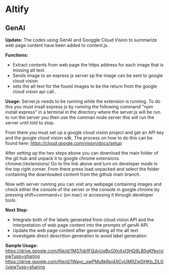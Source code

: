 # Altify

## GenAI 

**Update:** The codes using GenAI and Googgle Cloud Vision to summarize web page content have been added to content.js.

**Functions:** 

- Extract contents from web page the https address for each image that is missing alt text. 
- Sends image to an express js server sp the image can be sent to google cloud vision
- sets the alt text for the found images to be the return from the google cloud vision api call..


**Usage:** Server.js needs to be running while the extension is running. To do this you must insall express js by running the following command 
"npm install express" 
in a terminal in the directory where the server.js will be run.
to run the server you then use the comman
node server
this will run the server until told to stop.

From there you must set up a google cloud vision project and get an API key and the google cloud vision sdk.
The process on how to do this can be found here:
https://cloud.google.com/vision/docs/setup

After setting up the two steps above you can download the main folder of the git hub and unpack it to google chrome extensions.
chrome://extensions/
Go to the link above and turn on developer mode in the top right corner. From there press load unpacked and select the folder containing the downloaded content from the github main branch.

Now with server running you can visit any webpage containing images and check either the console of the server or the console in google chrome by pressing shift+command+c (on mac) or accessing it through developer tools.

**Next Step:** 

- Integrate both of the labels generated from cloud vision API and the interpretation of web page content into the prompts of genAI API. 
- Update the web page content after generating all the alt text
- investigate direct descrition generation to avoid label generation

**Sample Usage:**
https://drive.google.com/file/d/1M37ob1FQdyUqBxGXnXxI3HQ9LB5gKfby/view?usp=sharing
https://drive.google.com/file/d/1Wayc_xwPMs8kRpi4XCvUM9ZwDHKb_DLG/view?usp=sharing

